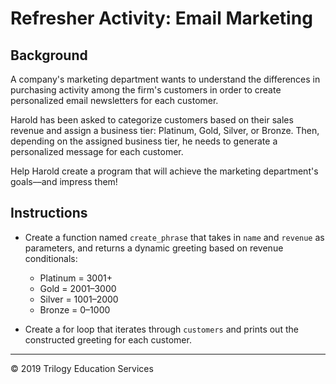 # Refresher Activity: Email Marketing

## Background

A company's marketing department wants to understand the differences in purchasing activity among the firm's customers in order to create personalized email newsletters for each customer.

Harold has been asked to categorize customers based on their sales revenue and assign a business tier: Platinum, Gold, Silver, or Bronze. Then, depending on the assigned business tier, he needs to generate a personalized message for each customer.

Help Harold create a program that will achieve the marketing department's goals––and impress them!

## Instructions

* Create a function named `create_phrase` that takes in `name` and `revenue` as parameters, and returns a dynamic greeting based on revenue conditionals:

  * Platinum = 3001+
  * Gold = 2001–3000
  * Silver = 1001–2000
  * Bronze = 0–1000

* Create a for loop that iterates through `customers` and prints out the constructed greeting for each customer.

---

© 2019 Trilogy Education Services
